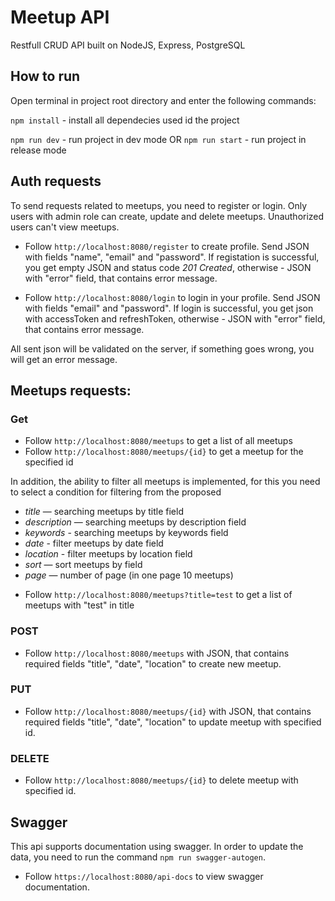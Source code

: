 # Meetup API

Restfull CRUD API built on NodeJS, Express, PostgreSQL


## How to run
Open terminal in project root directory and enter the following commands:

`npm install` - install all dependecies used id the project

`npm run dev` - run project in dev mode
OR 
`npm run start` - run project in release mode

## Auth requests
To send requests related to meetups, you need to register or login. Only users with admin role can create, update and delete meetups. Unauthorized users can't view meetups.

- Follow `http://localhost:8080/register` to create profile. Send JSON with fields "name", "email" and "password".
If registation is successful, you get empty JSON and status code *201 Created*, otherwise - JSON with "error" field, that contains error message.

- Follow `http://localhost:8080/login` to login in your profile. Send JSON with fields "email" and "password".
If login is successful, you get json with accessToken and refreshToken, otherwise - JSON with "error" field, that contains error message.

All sent json will be validated on the server, if something goes wrong, you will get an error message.

## Meetups requests:

### Get

- Follow `http://localhost:8080/meetups` to get a list of all meetups
- Follow `http://localhost:8080/meetups/{id}` to get a meetup for the specified id

In addition, the ability to filter all meetups is implemented, for this you need to select a condition for filtering from the proposed

* _title_ — searching meetups by title field
* _description_ — searching meetups by description field
* _keywords_ - searching meetups by keywords field
* _date_ - filter meetups by date field
* _location_ - filter meetups by location field
* _sort_ — sort meetups by field
* _page_ — number of page (in one page 10 meetups)

- Follow `http://localhost:8080/meetups?title=test` to get a list of meetups with "test" in title

### POST

- Follow `http://localhost:8080/meetups` with JSON, that contains required fields "title", "date", "location" to create new meetup.

### PUT

- Follow `http://localhost:8080/meetups/{id}` with JSON, that contains required fields "title", "date", "location" to update meetup with specified id.


### DELETE

- Follow `http://localhost:8080/meetups/{id}` to delete meetup with specified id.

## Swagger

This api supports documentation using swagger. In order to update the data, you need to run the command `npm run swagger-autogen`.
- Follow `https://localhost:8080/api-docs` to view swagger documentation.
